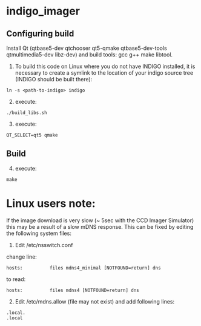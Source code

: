 # indigo_imager

## Configuring build
Install Qt (qtbase5-dev qtchooser qt5-qmake qtbase5-dev-tools qtmultimedia5-dev libz-dev) and build tools: gcc g++ make libtool.

1. To build this code on Linux where you do not have INDIGO installed, it is necessary to create a symlink to the location of your indigo source tree (INDIGO should be built there):
```
ln -s <path-to-indigo> indigo
```
2. execute:
```
./build_libs.sh
```
3. execute:
```
QT_SELECT=qt5 qmake
```

## Build
4. execute:
```
make
```

# Linux users note:
If the image download is very slow (~ 5sec with the CCD Imager Simulator) this may be a result of a slow mDNS response. This can be fixed by editing the following system files:

1. Edit /etc/nsswitch.conf

change line:
```
hosts:          files mdns4_minimal [NOTFOUND=return] dns
```
to read:
```
hosts:          files mdns4 [NOTFOUND=return] dns
```

2. Edit /etc/mdns.allow (file may not exist) and add following lines:
```
.local.
.local
```
